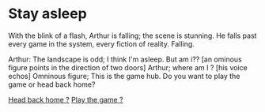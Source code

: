 

# Stay asleep
With the blink of a flash, Arthur is falling; the scene is stunning. He falls past every game in the system, every fiction of reality. Falling.

Arthur: The landscape is odd; I think I'm asleep. But am i?? [an ominous figure points in the direction of two doors]
Arthur; where am I ?
[his voice echos]
Omninous figure; This is the game hub.
Do you want to play the game or head back home?

[Head back home ?](Go-home.md)
[Play the game ?](Play-animals.md)






